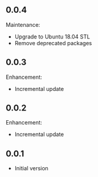## 0.0.4

Maintenance:

  - Upgrade to Ubuntu 18.04 STL
  - Remove deprecated packages

## 0.0.3

Enhancement:

  - Incremental update


## 0.0.2

Enhancement:

  - Incremental update


## 0.0.1

  - Initial version
